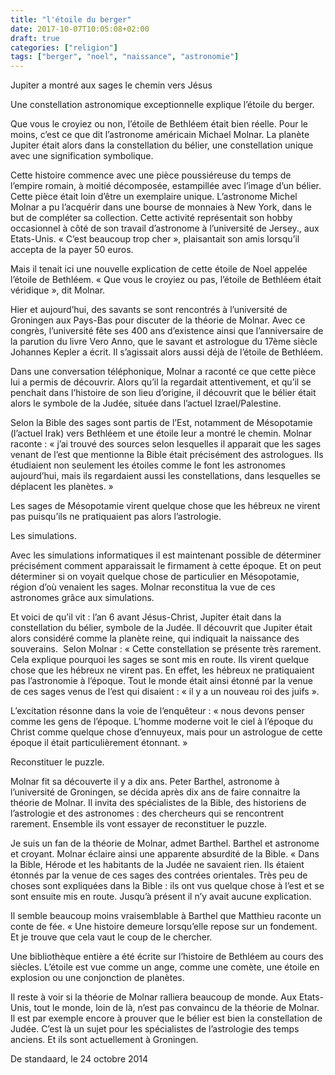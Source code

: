 ```yaml
---
title: "l'étoile du berger"
date: 2017-10-07T10:05:08+02:00
draft: true
categories: ["religion"]
tags: ["berger", "noel", "naissance", "astronomie"]
---
```


Jupiter a montré aux sages le chemin vers Jésus

Une constellation astronomique exceptionnelle explique l’étoile du berger.

Que vous le croyiez ou non, l’étoile de Bethléem était bien réelle. Pour le moins, c’est ce que dit l’astronome américain Michael Molnar. La planète Jupiter était alors dans la constellation du bélier, une constellation unique avec une signification symbolique.

Cette histoire commence avec une pièce poussiéreuse du temps de l’empire romain, à moitié décomposée, estampillée avec l’image d’un bélier. Cette pièce était loin d’être un exemplaire unique. L’astronome Michel Molnar a pu l’acquérir dans une bourse de monnaies à New York, dans le but de compléter sa collection. Cette activité représentait son hobby occasionnel à côté de son travail d’astronome à l’université de Jersey., aux Etats-Unis. « C’est beaucoup trop cher », plaisantait son amis lorsqu’il accepta de la payer 50 euros.

Mais il tenait ici une nouvelle explication de cette étoile de Noel appelée l’étoile de Bethléem. « Que vous le croyiez ou pas, l’étoile de Bethléem était véridique », dit Molnar.

Hier et aujourd’hui, des savants se sont rencontrés à l’université de Groningen aux Pays-Bas pour discuter de la théorie de Molnar. Avec ce congrès, l’université fête ses 400 ans d’existence ainsi que l’anniversaire de la parution du livre Vero Anno, que le savant et astrologue du 17ème siècle Johannes Kepler a écrit. Il s’agissait alors aussi déjà de l’étoile de Bethléem.

Dans une conversation téléphonique, Molnar a raconté ce que cette pièce lui a permis de découvrir. Alors qu’il la regardait attentivement, et qu’il se penchait dans l’histoire de son lieu d’origine, il découvrit que le bélier était alors le symbole de la Judée, située dans l’actuel Izrael/Palestine. 

Selon la Bible des sages sont partis de l’Est, notamment de Mésopotamie (l’actuel Irak) vers Bethléem et une étoile leur a montré le chemin.
Molnar raconte : « j’ai trouvé des sources selon lesquelles il apparait que les sages venant de l’est que mentionne la Bible était précisément des astrologues. Ils étudiaient non seulement les étoiles comme le font les astronomes aujourd’hui, mais ils regardaient aussi les constellations, dans lesquelles se déplacent les planètes. »

Les sages de Mésopotamie virent quelque chose que les hébreux ne virent pas puisqu’ils ne pratiquaient pas alors l’astrologie.

Les simulations.

Avec les simulations informatiques il est maintenant possible de déterminer précisément comment apparaissait le firmament à cette époque. Et on peut déterminer si on voyait quelque chose de particulier en Mésopotamie, région d’où venaient les sages. Molnar reconstitua la vue de ces astronomes grâce aux simulations.

Et voici de qu’il vit : l’an 6 avant Jésus-Christ, Jupiter était dans la constellation du bélier, symbole de la Judée. Il découvrit que Jupiter était alors considéré comme la planète reine, qui indiquait la naissance des souverains.  Selon Molnar : « Cette constellation se présente très rarement. Cela explique pourquoi les sages se sont mis en route. Ils virent quelque chose que les hébreux ne virent pas. En effet, les hébreux ne pratiquaient pas l’astronomie à l’époque. Tout le monde était ainsi étonné par la venue de ces sages venus de l’est qui disaient : « il y a un nouveau roi des juifs ».

L’excitation résonne dans la voie de l’enquêteur : « nous devons penser comme les gens de l’époque. L’homme moderne voit le ciel à l’époque du Christ comme quelque chose d’ennuyeux, mais pour un astrologue de cette époque il était particulièrement étonnant. »

Reconstituer le puzzle.

Molnar fit sa découverte il y a dix ans. Peter Barthel, astronome à l’université de Groningen, se décida après dix ans de faire connaitre la théorie de Molnar. Il invita des spécialistes de la Bible, des historiens de l’astrologie et des astronomes : des chercheurs qui se rencontrent rarement. Ensemble ils vont essayer de reconstituer le puzzle.

Je suis un fan de la théorie de Molnar, admet Barthel. Barthel et astronome et croyant. Molnar éclaire ainsi une apparente absurdité de la Bible. « Dans la Bible, Hérode et les habitants de la Judée ne savaient rien. Ils étaient étonnés par la venue de ces sages des contrées orientales. Très peu de choses sont expliquées dans la Bible : ils ont vus quelque chose à l’est et se sont ensuite mis en route. Jusqu’à présent il n’y avait aucune explication.

Il semble beaucoup moins vraisemblable à Barthel que Matthieu raconte un conte de fée. « Une histoire demeure lorsqu’elle repose sur un fondement. Et je trouve que cela vaut le coup de le chercher.

Une bibliothèque entière a été écrite sur l’histoire de Bethléem au cours des siècles. L’étoile est vue comme un ange, comme une comète, une étoile en explosion ou une conjonction de planètes.

Il reste à voir si la théorie de Molnar ralliera beaucoup de monde. Aux Etats-Unis, tout le monde, loin de là, n’est pas convaincu de la théorie de Molnar. Il est par exemple encore à prouver que le bélier est bien la constellation de Judée. C’est là un sujet pour les spécialistes de l’astrologie des temps anciens. Et ils sont actuellement à Groningen.

De standaard, le 24 octobre 2014
